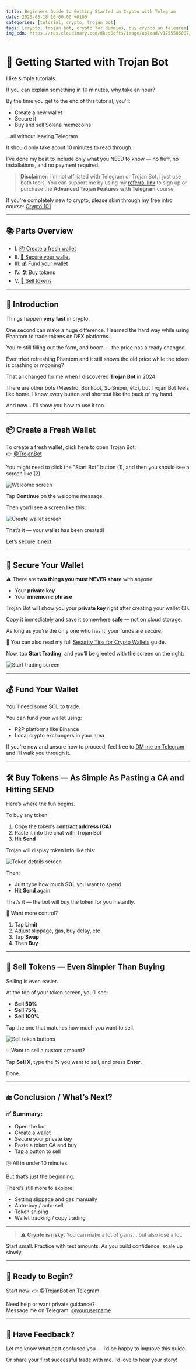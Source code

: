 ```yaml
---
title: Beginners Guide to Getting Started in Crypto with Telegram
date: 2025-08-18 16:00:00 +0100
categories: [tutorial, crypto, trojan bot]
tags: [crypto, trojan bot, crypto for dummies, buy crypto on telegram]
img_cdn: https://res.cloudinary.com/dked0ofts/image/upload/v1755586007/
---
```


# 🚀 Getting Started with Trojan Bot

I like simple tutorials.

If you can explain something in 10 minutes, why take an hour?

By the time you get to the end of this tutorial, you'll:
- Create a new wallet
- Secure it
- Buy and sell Solana memecoins

…all without leaving Telegram.

It should only take about 10 minutes to read through.

I’ve done my best to include only what you NEED to know — no fluff, no installations, and no payment required.

> **Disclaimer:** I’m not affiliated with Telegram or Trojan Bot. I just use both tools. You can support me by using my [referral link]() to sign up or purchase the **Advanced Trojan Features with Telegram** course.

If you're completely new to crypto, please skim through my free intro course: [Crypto 101](#)

---

## 📚 Parts Overview

- I. [📦 Create a fresh wallet](#-create-a-fresh-wallet)
- II. [🔐 Secure your wallet](#-secure-your-wallet)
- III. [💰 Fund your wallet](#-fund-your-wallet)
- IV. [🛠️ Buy tokens](#-buy-tokens--as-simple-as-pasting-a-ca-and-hitting-send)
- V. [💸 Sell tokens](#-sell-tokens--even-simpler-than-buying)

---

## 🧠 Introduction

Things happen **very fast** in crypto.

One second can make a huge difference. I learned the hard way while using Phantom to trade tokens on DEX platforms.

You're still filling out the form, and boom — the price has already changed.

Ever tried refreshing Phantom and it still shows the old price while the token is crashing or mooning?

That all changed for me when I discovered **Trojan Bot** in 2024.

There are other bots (Maestro, Bonkbot, SolSniper, etc), but Trojan Bot feels like home. I know every button and shortcut like the back of my hand.

And now… I’ll show you how to use it too.

---

## 📦 Create a Fresh Wallet

To create a fresh wallet, click here to open Trojan Bot:  
👉 [@TrojanBot](https://t.me/achilles_trojanbot?start=r-cwxander)

You might need to click the "Start Bot" button (1), and then you should see a screen like (2):

![Welcome screen](https://res.cloudinary.com/dked0ofts/image/upload/v1755586007/trojan-bot-telegram-tutorial-images-1_qc5ggz.png)

Tap **Continue** on the welcome message.

Then you’ll see a screen like this:

![Create wallet screen](https://your-cdn-link.com/trojan-create-wallet.png)

That’s it — your wallet has been created!

Let’s secure it next.

---

## 🔐 Secure Your Wallet

⚠️ There are **two things you must NEVER share** with anyone:

- Your **private key**
- Your **mnemonic phrase**

Trojan Bot will show you your **private key** right after creating your wallet (3).

Copy it immediately and save it somewhere **safe** — not on cloud storage.

As long as you're the only one who has it, your funds are secure.

📌 You can also read my full [Security Tips for Crypto Wallets](#) guide.

Now, tap **Start Trading**, and you’ll be greeted with the screen on the right:

![Start trading screen](https://your-cdn-link.com/trojan-main-menu.png)

---

## 💰 Fund Your Wallet

You’ll need some SOL to trade.

You can fund your wallet using:
- P2P platforms like Binance
- Local crypto exchangers in your area

If you're new and unsure how to proceed, feel free to [DM me on Telegram](https://t.me/cwxand3r) and I’ll walk you through it.

---

## 🛠️ Buy Tokens — As Simple As Pasting a CA and Hitting SEND

Here’s where the fun begins.

To buy any token:
1. Copy the token’s **contract address (CA)**
2. Paste it into the chat with Trojan Bot
3. Hit **Send**

Trojan will display token info like this:

![Token details screen](https://your-cdn-link.com/trojan-token-preview.png)

Then:
- Just type how much **SOL** you want to spend
- Hit **Send** again

That’s it — the bot will buy the token for you instantly.

🧪 Want more control?

1. Tap **Limit**
2. Adjust slippage, gas, buy delay, etc
3. Tap **Swap**
4. Then **Buy**

---

## 💸 Sell Tokens — Even Simpler Than Buying

Selling is even easier.

At the top of your token screen, you’ll see:

- **Sell 50%**
- **Sell 75%**
- **Sell 100%**

Tap the one that matches how much you want to sell.

![Sell token buttons](https://your-cdn-link.com/trojan-sell-buttons.png)

💡 Want to sell a custom amount?

Tap **Sell X**, type the % you want to sell, and press **Enter**.

Done.

---

## 🔚 Conclusion / What’s Next?

### ✅ Summary:
- Open the bot
- Create a wallet
- Secure your private key
- Paste a token CA and buy
- Tap a button to sell

🕒 All in under 10 minutes.

But that’s just the beginning.

There’s still more to explore:
- Setting slippage and gas manually
- Auto-buy / auto-sell
- Token sniping
- Wallet tracking / copy trading

---

> ⚠️ **Crypto is risky.** You can make a lot of gains… but also lose a lot.

Start small. Practice with test amounts. As you build confidence, scale up slowly.

---

## 🚪 Ready to Begin?

Start now: 👉 [@TrojanBot on Telegram](https://t.me/TrojanBot)

Need help or want private guidance?  
Message me on Telegram: [@yourusername](https://t.me/yourusername)

---

## 💬 Have Feedback?

Let me know what part confused you — I’d be happy to improve this guide.

Or share your first successful trade with me. I’d love to hear your story!
